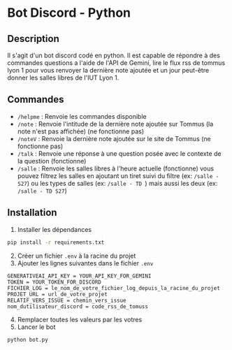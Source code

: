 # Bot Discord - Python
## Description
Il s'agit d'un bot discord codé en python. Il est capable de répondre à des commandes questions a l'aide de l'API de Gemini, lire le flux rss de tommus lyon 1 pour vous renvoyer la dernière note ajoutée et un jour peut-être donner les salles libres de l'IUT Lyon 1.

## Commandes
- `/helpme` : Renvoie les commandes disponible
- `/note` : Renvoie l'intitude de la dernière note ajoutée sur Tommus (la note n'est pas affichée) (ne fonctionne pas)
- `/noteV` : Renvoie la dernière note ajoutée sur le site de Tommus (ne fonctionne pas)
- `/talk` : Renvoie une réponse à une question posée avec le contexte de la question (fonctionne)
- `/salle` : Renvoie les salles libres à l'heure actuelle (fonctionne)
vous pouvez filtrez les salles en ajoutant un tiret suivi du filtre (ex: `/salle - S27`)
ou les types de salles (ex: `/salle - TD `) mais aussi les deux (ex: `/salle - TD S27`)

## Installation
1. Installer les dépendances
```bash
pip install -r requirements.txt
```
2. Créer un fichier `.env` à la racine du projet
3. Ajouter les lignes suivantes dans le fichier `.env`

```
GENERATIVEAI_API_KEY = YOUR_API_KEY_FOR_GEMINI
TOKEN = YOUR_TOKEN_FOR_DISCORD
FICHIER_LOG = le_nom_de_votre_fichier_log_depuis_la_racine_du_projet
PROJET_URL = url_de_votre_projet
RELATIF_VERS_ISSUE = chemin_vers_issue
nom_dutilisateur_discord = code_rss_de_tomuss
```
4. Remplacer toutes les valeurs par les votres
5. Lancer le bot
```bash
python bot.py
```
